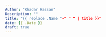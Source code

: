 ```yaml
---
Author: "Khadar Hassan"
Description: ""
title: "{{ replace .Name "-" " " | title }}"
date: {{ .Date }}
draft: true
---
```


